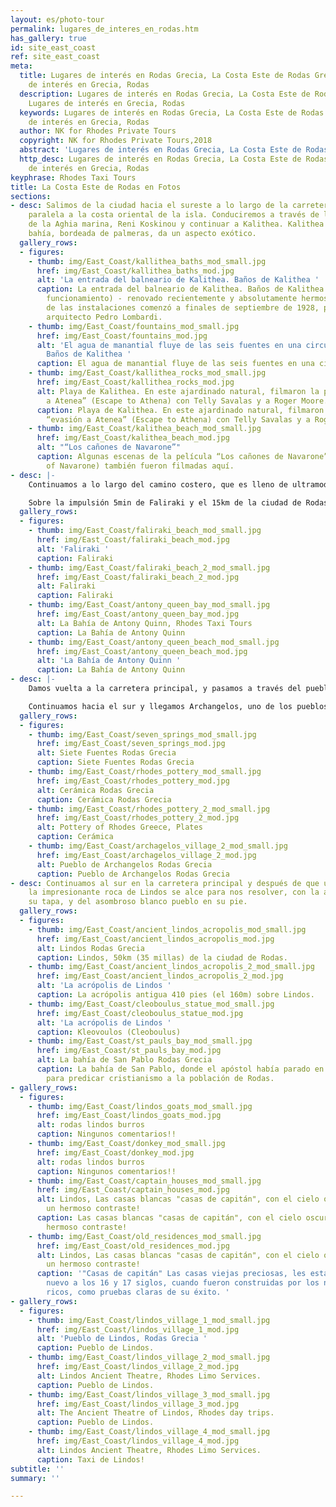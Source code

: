 ```yaml
---
layout: es/photo-tour
permalink: lugares_de_interes_en_rodas.htm
has_gallery: true
id: site_east_coast
ref: site_east_coast
meta:
  title: Lugares de interés en Rodas Grecia, La Costa Este de Rodas Grecia, Lugares
    de interés en Grecia, Rodas
  description: Lugares de interés en Rodas Grecia, La Costa Este de Rodas Grecia,
    Lugares de interés en Grecia, Rodas
  keywords: Lugares de interés en Rodas Grecia, La Costa Este de Rodas Grecia, Lugares
    de interés en Grecia, Rodas
  author: NK for Rhodes Private Tours
  copyright: NK for Rhodes Private Tours,2018
  abstract: 'Lugares de interés en Rodas Grecia, La Costa Este de Rodas Grecia, '
  http_desc: Lugares de interés en Rodas Grecia, La Costa Este de Rodas Grecia, Lugares
    de interés en Grecia, Rodas
keyphrase: Rhodes Taxi Tours
title: La Costa Este de Rodas en Fotos
sections:
- desc: Salimos de la ciudad hacia el sureste a lo largo de la carretera que corre
    paralela a la costa oriental de la isla. Conduciremos a través de los asentamientos
    de la Aghia marina, Reni Koskinou y continuar a Kalithea. Kalithea es una hermosa
    bahía, bordeada de palmeras, da un aspecto exótico.
  gallery_rows:
  - figures:
    - thumb: img/East_Coast/kallithea_baths_mod_small.jpg
      href: img/East_Coast/kallithea_baths_mod.jpg
      alt: 'La entrada del balneario de Kalithea. Baños de Kalithea '
      caption: La entrada del balneario de Kalithea. Baños de Kalithea (no más en
        funcionamiento) - renovado recientemente y absolutamente hermoso... El constraction
        de las instalaciones comenzó a finales de septiembre de 1928, por el italiano
        arquitecto Pedro Lombardi.
    - thumb: img/East_Coast/fountains_mod_small.jpg
      href: img/East_Coast/fountains_mod.jpg
      alt: 'El agua de manantial fluye de las seis fuentes en una circular cisterna..
        Baños de Kalithea '
      caption: El agua de manantial fluye de las seis fuentes en una circular cisterna.
    - thumb: img/East_Coast/kallithea_rocks_mod_small.jpg
      href: img/East_Coast/kallithea_rocks_mod.jpg
      alt: Playa de Kalithea. En este ajardinado natural, filmaron la película “evasión
        a Atenea” (Escape to Athena) con Telly Savalas y a Roger Moore.
      caption: Playa de Kalithea. En este ajardinado natural, filmaron la película
        “evasión a Atenea” (Escape to Athena) con Telly Savalas y a Roger Moore.
    - thumb: img/East_Coast/kalithea_beach_mod_small.jpg
      href: img/East_Coast/kalithea_beach_mod.jpg
      alt: "“Los cañones de Navarone”"
      caption: Algunas escenas de la película “Los cañones de Navarone” (The Guns
        of Navarone) también fueron filmadas aquí.
- desc: |-
    Continuamos a lo largo del camino costero, que es lleno de ultramodernos establecimientos turísticos, y venimos a Faliraki. Éste es uno de los más grandes asentamientos turísticos de la isla, con una playa maravillosa, muchos hoteles, tiendas, instalación deportiva, etc...

    Sobre la impulsión 5min de Faliraki y el 15km de la ciudad de Rodas es la bahía famosa “La Bahía de Antony Quinn” una playa agradable con la arena y los guijarros, rodeados por las colinas verdes. Llegó a ser famoso antes de la película “Los cañones de Navarone” cuando Antony Quinn cayó en amor con la bahía y compró tierra allí. Puesto que esos días este lugar se ha llamado bahía de Anthony Quinn.
  gallery_rows:
  - figures:
    - thumb: img/East_Coast/faliraki_beach_mod_small.jpg
      href: img/East_Coast/faliraki_beach_mod.jpg
      alt: 'Faliraki '
      caption: Faliraki
    - thumb: img/East_Coast/faliraki_beach_2_mod_small.jpg
      href: img/East_Coast/faliraki_beach_2_mod.jpg
      alt: Faliraki
      caption: Faliraki
    - thumb: img/East_Coast/antony_queen_bay_mod_small.jpg
      href: img/East_Coast/antony_queen_bay_mod.jpg
      alt: La Bahía de Antony Quinn, Rhodes Taxi Tours
      caption: La Bahía de Antony Quinn
    - thumb: img/East_Coast/antony_queen_beach_mod_small.jpg
      href: img/East_Coast/antony_queen_beach_mod.jpg
      alt: 'La Bahía de Antony Quinn '
      caption: La Bahía de Antony Quinn
- desc: |-
    Damos vuelta a la carretera principal, y pasamos a través del pueblo de Afandou. En una distancia de 6 kilómetros al sur, es el lugar llamado Kolimbia, en donde se localiza el Epta Pighes (Siete Fuentes).

    Continuamos hacia el sur y llegamos Archangelos, uno de los pueblos tradicionales más preciosos de la isla. En esta área, hay talleres y tiendas que venden la cerámica.
  gallery_rows:
  - figures:
    - thumb: img/East_Coast/seven_springs_mod_small.jpg
      href: img/East_Coast/seven_springs_mod.jpg
      alt: Siete Fuentes Rodas Grecia
      caption: Siete Fuentes Rodas Grecia
    - thumb: img/East_Coast/rhodes_pottery_mod_small.jpg
      href: img/East_Coast/rhodes_pottery_mod.jpg
      alt: Cerámica Rodas Grecia
      caption: Cerámica Rodas Grecia
    - thumb: img/East_Coast/rhodes_pottery_2_mod_small.jpg
      href: img/East_Coast/rhodes_pottery_2_mod.jpg
      alt: Pottery of Rhodes Greece, Plates
      caption: Cerámica
    - thumb: img/East_Coast/archagelos_village_2_mod_small.jpg
      href: img/East_Coast/archagelos_village_2_mod.jpg
      alt: Pueblo de Archangelos Rodas Grecia
      caption: Pueblo de Archangelos Rodas Grecia
- desc: Continuamos al sur en la carretera principal y después de que una vuelta,
    la impresionante roca de Lindos se alce para nos resolver, con la acrópolis en
    su tapa, y del asombroso blanco pueblo en su pie.
  gallery_rows:
  - figures:
    - thumb: img/East_Coast/ancient_lindos_acropolis_mod_small.jpg
      href: img/East_Coast/ancient_lindos_acropolis_mod.jpg
      alt: Lindos Rodas Grecia
      caption: Lindos, 50km (35 millas) de la ciudad de Rodas.
    - thumb: img/East_Coast/ancient_lindos_acropolis_2_mod_small.jpg
      href: img/East_Coast/ancient_lindos_acropolis_2_mod.jpg
      alt: 'La acrópolis de Lindos '
      caption: La acrópolis antigua 410 pies (el 160m) sobre Lindos.
    - thumb: img/East_Coast/cleoboulus_statue_mod_small.jpg
      href: img/East_Coast/cleoboulus_statue_mod.jpg
      alt: 'La acrópolis de Lindos '
      caption: Kleovoulos (Cleoboulus)
    - thumb: img/East_Coast/st_pauls_bay_mod_small.jpg
      href: img/East_Coast/st_pauls_bay_mod.jpg
      alt: La bahía de San Pablo Rodas Grecia
      caption: La bahía de San Pablo, donde el apóstol había parado en el año 51 D.M,
        para predicar cristianismo a la población de Rodas.
- gallery_rows:
  - figures:
    - thumb: img/East_Coast/lindos_goats_mod_small.jpg
      href: img/East_Coast/lindos_goats_mod.jpg
      alt: rodas lindos burros
      caption: Ningunos comentarios!!
    - thumb: img/East_Coast/donkey_mod_small.jpg
      href: img/East_Coast/donkey_mod.jpg
      alt: rodas lindos burros
      caption: Ningunos comentarios!!
    - thumb: img/East_Coast/captain_houses_mod_small.jpg
      href: img/East_Coast/captain_houses_mod.jpg
      alt: Lindos, Las casas blancas "casas de capitán", con el cielo oscuro crean
        un hermoso contraste!
      caption: Las casas blancas "casas de capitán", con el cielo oscuro crean un
        hermoso contraste!
    - thumb: img/East_Coast/old_residences_mod_small.jpg
      href: img/East_Coast/old_residences_mod.jpg
      alt: Lindos, Las casas blancas "casas de capitán", con el cielo oscuro crean
        un hermoso contraste!
      caption: '"Casas de capitán" Las casas viejas preciosas, les están tomando de
        nuevo a los 16 y 17 siglos, cuando fueron construidas por los navegantes mercantil
        ricos, como pruebas claras de su éxito. '
- gallery_rows:
  - figures:
    - thumb: img/East_Coast/lindos_village_1_mod_small.jpg
      href: img/East_Coast/lindos_village_1_mod.jpg
      alt: 'Pueblo de Lindos, Rodas Grecia '
      caption: Pueblo de Lindos.
    - thumb: img/East_Coast/lindos_village_2_mod_small.jpg
      href: img/East_Coast/lindos_village_2_mod.jpg
      alt: Lindos Ancient Theatre, Rhodes Limo Services.
      caption: Pueblo de Lindos.
    - thumb: img/East_Coast/lindos_village_3_mod_small.jpg
      href: img/East_Coast/lindos_village_3_mod.jpg
      alt: The Ancient Theatre of Lindos, Rhodes day trips.
      caption: Pueblo de Lindos.
    - thumb: img/East_Coast/lindos_village_4_mod_small.jpg
      href: img/East_Coast/lindos_village_4_mod.jpg
      alt: Lindos Ancient Theatre, Rhodes Limo Services.
      caption: Taxi de Lindos!
subtitle: ''
summary: ''

---
```

